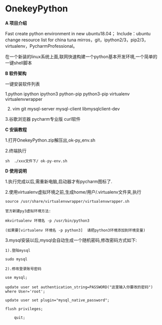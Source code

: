 # OnekeyPython

 **A 项目介绍** 

Fast create python environment in new ubuntu18.04；
Include：ubuntu change resource list for china tuna mirros，git，ipython2/3，pip2/3，virtualenv，PycharmProfessional。

在一个新装的linux系统上面,联网快速构建一个python基本开发环境,一个简单的一键shell脚本

 **B 软件架构** 

一键安装软件列表

1.python  ipython  ipython3  python-pip  python3-pip virtualenv virtualenvwrapper

2. vim  git  mysql-server  mysql-client  libmysqlclient-dev

3.谷歌浏览器  pycharm专业版  curl软件

 **C 安装教程** 

1.打开OnekeyPython.zip解压出,ok-py_env.sh 

2.终端执行

    sh  ./xxx文件下/ ok-py-env.sh   

 **D 使用说明** 

1.执行完成以后,需重新电脑,启动器才有pycharm图标了. 

2.使用virtualenv虚拟环境之前,生成home/用户/.virtualenv文件夹,执行 

    source /usr/share/virtualenvwrapper/virtualenvwrapper.sh

    官方新建py3虚拟环境方法: 

    mkvirtualenv 环境名 -p /usr/bin/python3

    (如果要[virtualenv 环境名 -p python3]  请把python3环境添加到环境变量)

3.mysql安装以后,mysql会自动生成一个随机密码,修改密码方式如下:

    1).登陆mysql

	sudo mysql

    2).修改登录账号密码

	use mysql;

	update user set authentication_string=PASSWORD("这里输入你要改的密码") where User='root';

	update user set plugin="mysql_native_password";

	flush privileges;

        quit;